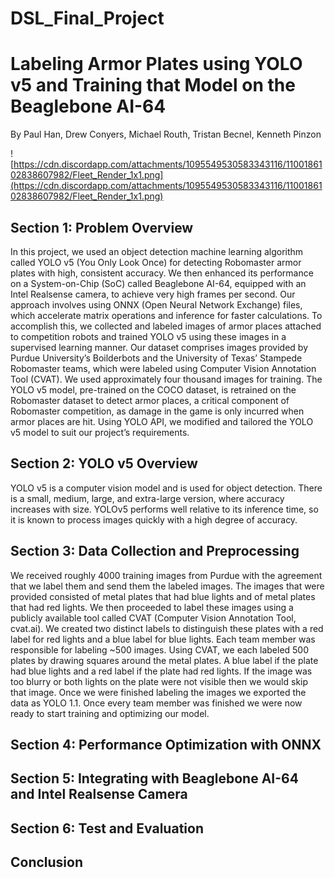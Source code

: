 # DSL_Final_Project
# Labeling Armor Plates using YOLO v5 and Training that Model on the Beaglebone AI-64
By Paul Han, Drew Conyers, Michael Routh, Tristan Becnel, Kenneth Pinzon 

![https://cdn.discordapp.com/attachments/1095549530583343116/1100186102838607982/Fleet_Render_1x1.png](https://cdn.discordapp.com/attachments/1095549530583343116/1100186102838607982/Fleet_Render_1x1.png)

## Section 1: Problem Overview
In this project, we used an object detection machine learning algorithm called YOLO v5 (You Only Look Once) for detecting Robomaster armor plates with high, consistent accuracy. We then enhanced its performance on a System-on-Chip (SoC) called Beaglebone AI-64, equipped with an Intel Realsense camera, to achieve very high frames per second. Our approach involves using ONNX (Open Neural Network Exchange) files, which accelerate matrix operations and inference for faster calculations. To accomplish this, we collected and labeled images of armor places attached to competition robots and trained YOLO v5 using these images in a supervised learning manner. Our dataset comprises images provided by Purdue University’s Boilderbots and the University of Texas’ Stampede Robomaster teams, which were labeled using Computer Vision Annotation Tool (CVAT). We used approximately four thousand images for training. The YOLO v5 model, pre-trained on the COCO dataset, is retrained on the Robomaster dataset to detect armor places, a critical component of Robomaster competition, as damage in the game is only incurred when armor places are hit. Using YOLO API, we modified and tailored the YOLO v5 model to suit our project’s requirements.

## Section 2: YOLO v5 Overview
YOLO v5 is a computer vision model and is used for object detection. There is a small, medium, large, and extra-large version, where accuracy increases with size. YOLOv5 performs well relative to its inference time, so it is known to process images quickly with a high degree of accuracy.

## Section 3: Data Collection and Preprocessing
We received roughly 4000 training images from Purdue with the agreement that we label them and send them the labeled images. The images that were provided consisted of metal plates that had blue lights and of metal plates that had red lights. We then proceeded to label these images using a publicly available tool called CVAT (Computer Vision Annotation Tool, cvat.ai). We created two distinct labels to distinguish these plates with a red label for red lights and a blue label for blue lights. Each team member was responsible for labeling ~500 images. Using CVAT, we each labeled 500 plates by drawing squares around the metal plates. A blue label if the plate had blue lights and a red label if the plate had red lights. If the image was too blurry or both lights on the plate were not visible then we would skip that image. Once we were finished labeling the images we exported the data as YOLO 1.1. Once every team member was finished we were now ready to start training and optimizing our model.

## Section 4: Performance Optimization with ONNX

## Section 5: Integrating with Beaglebone AI-64 and Intel Realsense Camera

## Section 6: Test and Evaluation

## Conclusion
